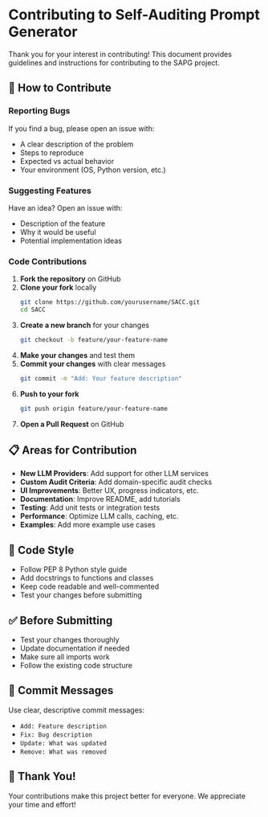 # Contributing to Self-Auditing Prompt Generator

Thank you for your interest in contributing! This document provides guidelines and instructions for contributing to the SAPG project.

## 🤝 How to Contribute

### Reporting Bugs

If you find a bug, please open an issue with:

- A clear description of the problem
- Steps to reproduce
- Expected vs actual behavior
- Your environment (OS, Python version, etc.)

### Suggesting Features

Have an idea? Open an issue with:

- Description of the feature
- Why it would be useful
- Potential implementation ideas

### Code Contributions

1. **Fork the repository** on GitHub
2. **Clone your fork** locally
   ```bash
   git clone https://github.com/yourusername/SACC.git
   cd SACC
   ```
3. **Create a new branch** for your changes
   ```bash
   git checkout -b feature/your-feature-name
   ```
4. **Make your changes** and test them
5. **Commit your changes** with clear messages
   ```bash
   git commit -m "Add: Your feature description"
   ```
6. **Push to your fork**
   ```bash
   git push origin feature/your-feature-name
   ```
7. **Open a Pull Request** on GitHub

## 📋 Areas for Contribution

- **New LLM Providers**: Add support for other LLM services
- **Custom Audit Criteria**: Add domain-specific audit checks
- **UI Improvements**: Better UX, progress indicators, etc.
- **Documentation**: Improve README, add tutorials
- **Testing**: Add unit tests or integration tests
- **Performance**: Optimize LLM calls, caching, etc.
- **Examples**: Add more example use cases

## 🎨 Code Style

- Follow PEP 8 Python style guide
- Add docstrings to functions and classes
- Keep code readable and well-commented
- Test your changes before submitting

## ✅ Before Submitting

- Test your changes thoroughly
- Update documentation if needed
- Make sure all imports work
- Follow the existing code structure

## 📝 Commit Messages

Use clear, descriptive commit messages:

- `Add: Feature description`
- `Fix: Bug description`
- `Update: What was updated`
- `Remove: What was removed`

## 🙏 Thank You!

Your contributions make this project better for everyone. We appreciate your time and effort!
